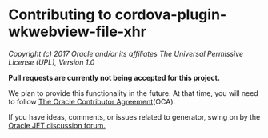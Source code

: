 # Contributing to cordova-plugin-wkwebview-file-xhr

*Copyright (c) 2017 Oracle and/or its affiliates
The Universal Permissive License (UPL), Version 1.0*

**Pull requests are currently not being accepted for this project.**  

We plan to provide this functionality in the future. At that time, 
you will need to follow [The Oracle Contributor Agreement](https://www.oracle.com/technetwork/community/oca-486395.html)(OCA).

If you have ideas, comments, or issues related to generator, 
swing on by the [Oracle JET discussion forum.](https://community.oracle.com/community/development_tools/oracle-jet)
